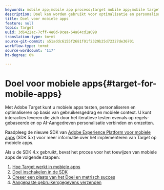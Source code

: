 ```yaml
---
keywords: mobile app;mobile app process;target mobile app;mobile target locations;mobile app success metrics
description: Doel kan worden gebruikt voor optimalisatie en personalisatie voor mobiele apps
title: Doel voor mobiele apps
feature: null
topic: Target
uuid: 3d6422ac-7cff-4e0d-9cea-64a64cd1a098
translation-type: tm+mt
source-git-commit: a51addc6155f2681f01f2329b25d72327de36701
workflow-type: tm+mt
source-wordcount: '117'
ht-degree: 0%

---
```



# Doel voor mobiele apps{#target-for-mobile-apps}

Met Adobe Target kunt u mobiele apps testen, personaliseren en optimaliseren op basis van gebruikersgedrag en mobiele context. U kunt interacties leveren die zich door het iteratieve testen evenals op regels-gebaseerde en op AI-Aangedreven personalisatie verbinden en omzetten.

Raadpleeg de nieuwe SDK van [Adobe Experience Platform voor mobiele apps](https://aep-sdks.gitbook.io/docs/using-mobile-extensions/adobe-target) (SDK 5.x) voor meer informatie over het implementeren van Target op mobiele apps.

Als u de SDK 4.x gebruikt, bevat het proces voor het toewijzen van mobiele apps de volgende stappen:

1. [Hoe Target werkt in mobiele apps](/help/c-target-mobile-app/mobile-how-target-works-mobile-apps.md)
1. [Doel inschakelen in de SDK](/help/c-target-mobile-app/mobile-enable-target-in-sdk.md)
1. [Creeer een plaats van het Doel en metrisch succes](/help/c-target-mobile-app/mobile-create-location-and-metric.md)
1. [Aangepaste gebruikersgegevens verzenden](/help/c-target-mobile-app/mobile-custom-user-data.md)